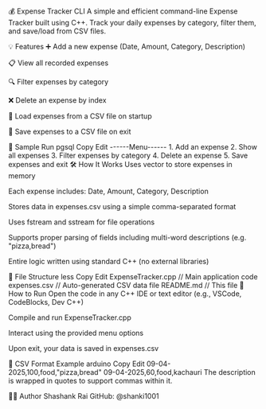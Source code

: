 💰 Expense Tracker CLI
A simple and efficient command-line Expense Tracker built using C++.
Track your daily expenses by category, filter them, and save/load from CSV files.

💡 Features
➕ Add a new expense (Date, Amount, Category, Description)

📋 View all recorded expenses

🔍 Filter expenses by category

❌ Delete an expense by index

💾 Load expenses from a CSV file on startup

📂 Save expenses to a CSV file on exit

🧪 Sample Run
pgsql
Copy
Edit
            ------Menu------
        1. Add an expense
        2. Show all expenses
        3. Filter expenses by category
        4. Delete an expense
        5. Save expenses and exit
🛠️ How It Works
Uses vector to store expenses in memory

Each expense includes: Date, Amount, Category, Description

Stores data in expenses.csv using a simple comma-separated format

Uses fstream and sstream for file operations

Supports proper parsing of fields including multi-word descriptions (e.g. "pizza,bread")

Entire logic written using standard C++ (no external libraries)

📁 File Structure
less
Copy
Edit
ExpenseTracker.cpp     // Main application code
expenses.csv           // Auto-generated CSV data file
README.md              // This file
🚀 How to Run
Open the code in any C++ IDE or text editor (e.g., VSCode, CodeBlocks, Dev C++)

Compile and run ExpenseTracker.cpp

Interact using the provided menu options

Upon exit, your data is saved in expenses.csv

📝 CSV Format Example
arduino
Copy
Edit
09-04-2025,100,food,"pizza,bread"
09-04-2025,60,food,kachauri
The description is wrapped in quotes to support commas within it.

👨‍💻 Author
Shashank Rai
GitHub: @shanki1001